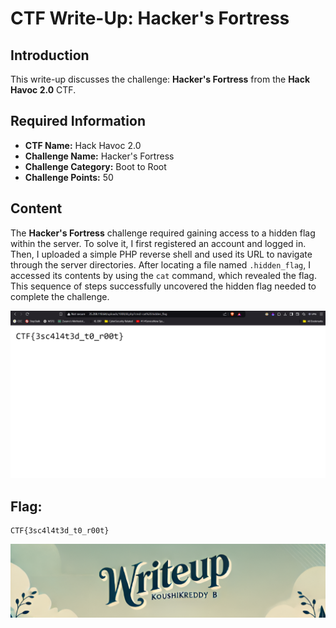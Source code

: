 # CTF Write-Up: Hacker's Fortress

## Introduction

This write-up discusses the challenge: **Hacker's Fortress** from the **Hack Havoc 2.0** CTF.

## Required Information

- **CTF Name:** Hack Havoc 2.0
- **Challenge Name:** Hacker's Fortress
- **Challenge Category:** Boot to Root
- **Challenge Points:** 50

## Content
The **Hacker's Fortress** challenge required gaining access to a hidden flag within the server. To solve it, I first registered an account and logged in. Then, I uploaded a simple PHP reverse shell and used its URL to navigate through the server directories. After locating a file named `.hidden_flag`, I accessed its contents by using the `cat` command, which revealed the flag. This sequence of steps successfully uncovered the hidden flag needed to complete the challenge.

![](src\images\24.png)

## Flag: 
    CTF{3sc4l4t3d_t0_r00t}
                 


![CTF Writeup by KoushikReddyB](src\images\Credits.png)
